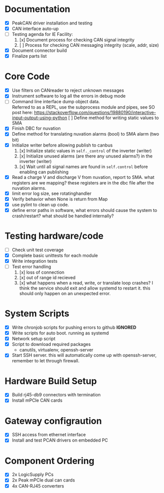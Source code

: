# Documentation
- [x] PeakCAN driver installation and testing
- [x] CAN interface auto-up
- [ ] Testing agenda for IE Facility:
  1. [x] Document process for checking CAN signal integrity
  2. [ ] Process for checking CAN messaging integrity (scale, addr, size)
- [x] Document connector build
- [x] Finalize parts list

# Core Code
- [x] Use filters on CANreader to reject unknown messages
- [x] Instrument software to log all the errors in debug mode
- [ ] Command line interface dump object data.  
Referred to as a REPL, use the subprocess module and pipes, see SO post here:
https://stackoverflow.com/questions/19880190/interactive-input-output-using-python [ ] Define method for writing static values to SMA
- [x] Finish DBC for nuvation
- [x] Define method for translating nuvation alarms (bool) to SMA alarm (two bit)
- [x] Initialize writer before allowing publish to canbus
  1. [x] Initialize static values in `self._control` of the inverter (writer)
  2. [x] Initialize unused alarms (are there any unused alarms?) in the inverter (writer)
  2. [x] Wait until all signal names are found in `self.control` before enabling can publishing 
- [x] Read a charge V and discharge V from nuvation, report to SMA. what registers are we mapping? these registers are in the dbc file after the nuvation alarms.
- [x] limit error log size, see rotatinghandler
- [x] Verify behavior when None is return from Map
- [x] use pylint to clean up code.
- [x] define error paths in software, what errors should cause the system to crash/restart? what should be handled internally?

# Testing hardware/code
- [ ] Check unit test coverage
- [x] Complete basic unittests for each module
- [x] Write integration tests
- [ ] Test error handling
  1. [x] loss of connection
  2. [x] out of range id recieved
  3. [x] what happens when a read, write, or translate loop crashes? I think the service should exit and allow systemd to restart it.
this should only happen on an unexpected error.

# System Scripts
- [x] Write chronjob scripts for pushing errors to github **IGNORED**
- [x] Write scripts for auto boot. running as systemd
- [x] Network setup script
- [x] Script to download required packages
  - canutils, virtualenv, openssh-server
- [x] Start SSH server. this will automatically come up with openssh-server, remember to let through firewall.

# Hardware Build Setup
- [x] Build rj45-db9 connectors with termination
- [x] Install mPCIe CAN cards

# Gateway configraution
- [x] SSH access from ethernet interface
- [x] Install and test PCAN drivers on embedded PC

# Component Ordering
- [x] 2x LogicSupply PCs
- [x] 2x Peak mPCIe dual can cards
- [x] 4x CAN-RJ45 converters
